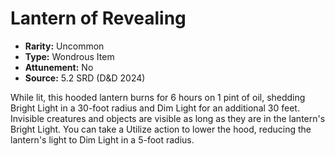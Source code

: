 # Lantern of Revealing

- **Rarity:** Uncommon
- **Type:** Wondrous Item
- **Attunement:** No
- **Source:** 5.2 SRD (D&D 2024)

While lit, this hooded lantern burns for 6 hours on 1 pint of oil, shedding Bright Light in a 30-foot radius and Dim Light for an additional 30 feet. Invisible creatures and objects are visible as long as they are in the lantern's Bright Light. You can take a Utilize action to lower the hood, reducing the lantern's light to Dim Light in a 5-foot radius.
